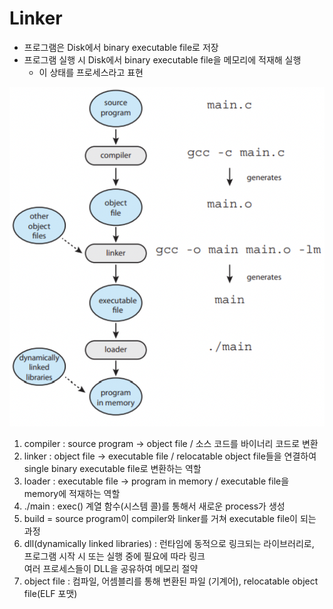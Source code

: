 # Linker

- 프로그램은 Disk에서 binary executable file로 저장 
- 프로그램 실행 시 Disk에서 binary executable file을 메모리에 적재해 실행 
  - 이 상태를 프로세스라고 표현

![linker](linker.png)

1. compiler : source program → object file / 소스 코드를 바이너리 코드로 변환
2. linker : object file → executable file / relocatable object file들을 연결하여 single binary executable file로 변환하는 역할
3. loader : executable file → program in memory / executable file을 memory에 적재하는 역할
4. ./main : exec() 계열 함수(시스템 콜)를 통해서 새로운 process가 생성
5. build = source program이 compiler와 linker를 거쳐 executable file이 되는 과정
6. dll(dynamically linked libraries) : 런타임에 동적으로 링크되는 라이브러리로, 프로그램 시작 시 또는 실행 중에 필요에 따라 링크<br> 여러 프로세스들이 DLL을 공유하여 메모리 절약
7. object file : 컴파일, 어셈블리를 통해 변환된 파일 (기계어), relocatable object file(ELF 포맷)